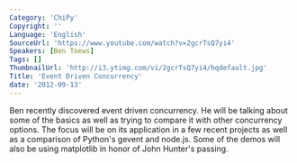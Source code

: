 ```yaml
---
Category: 'ChiPy'
Copyright: ''
Language: 'English'
SourceUrl: 'https://www.youtube.com/watch?v=2gcrTsQ7yi4'
Speakers: [Ben Toews]
Tags: []
ThumbnailUrl: 'http://i3.ytimg.com/vi/2gcrTsQ7yi4/hqdefault.jpg'
Title: 'Event Driven Concurrency'
date: '2012-09-13'
---
```

Ben recently discovered event driven concurrency. He will be talking about
some of the basics as well as trying to compare it with other concurrency
options. The focus will be on its application in a few recent projects as well
as a comparison of Python's gevent and node.js. Some of the demos will also be
using matplotlib in honor of John Hunter's passing.
